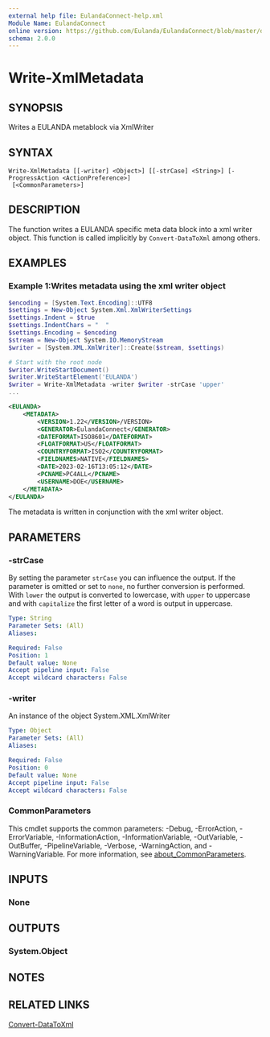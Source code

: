 ```yaml
---
external help file: EulandaConnect-help.xml
Module Name: EulandaConnect
online version: https://github.com/Eulanda/EulandaConnect/blob/master/docs/Write-XmlMetaData.md
schema: 2.0.0
---
```


# Write-XmlMetadata

## SYNOPSIS
Writes a EULANDA metablock via XmlWriter

## SYNTAX

```
Write-XmlMetadata [[-writer] <Object>] [[-strCase] <String>] [-ProgressAction <ActionPreference>]
 [<CommonParameters>]
```

## DESCRIPTION
The function writes a EULANDA specific meta data block into a xml writer object. This function is called implicitly by `Convert-DataToXml` among others.

## EXAMPLES

### Example 1:Writes metadata using the xml writer object
```powershell
$encoding = [System.Text.Encoding]::UTF8
$settings = New-Object System.Xml.XmlWriterSettings
$settings.Indent = $true
$settings.IndentChars = "  "
$settings.Encoding = $encoding
$stream = New-Object System.IO.MemoryStream
$writer = [System.XML.XmlWriter]::Create($stream, $settings)

# Start with the root node
$writer.WriteStartDocument()
$writer.WriteStartElement('EULANDA')
$writer = Write-XmlMetadata -writer $writer -strCase 'upper'
...
```

```xml
<EULANDA>
	<METADATA>
        <VERSION>1.22</VERSION>/VERSION>
		<GENERATOR>EulandaConnect</GENERATOR>
		<DATEFORMAT>ISO8601</DATEFORMAT>
		<FLOATFORMAT>US</FLOATFORMAT>
		<COUNTRYFORMAT>ISO2</COUNTRYFORMAT>
		<FIELDNAMES>NATIVE</FIELDNAMES>
		<DATE>2023-02-16T13:05:12</DATE>
		<PCNAME>PC4ALL</PCNAME>
		<USERNAME>DOE</USERNAME>
	</METADATA>
</EULANDA>
```

The metadata is written in conjunction with the xml writer object.

## PARAMETERS

### -strCase
By setting the parameter `strCase` you can influence the output. If the parameter is omitted or set to `none`, no further conversion is performed. With `lower` the output is converted to lowercase, with `upper` to uppercase and with `capitalize` the first letter of a word is output in uppercase.

```yaml
Type: String
Parameter Sets: (All)
Aliases:

Required: False
Position: 1
Default value: None
Accept pipeline input: False
Accept wildcard characters: False
```

### -writer
An instance of the object System.XML.XmlWriter

```yaml
Type: Object
Parameter Sets: (All)
Aliases:

Required: False
Position: 0
Default value: None
Accept pipeline input: False
Accept wildcard characters: False
```


### CommonParameters
This cmdlet supports the common parameters: -Debug, -ErrorAction, -ErrorVariable, -InformationAction, -InformationVariable, -OutVariable, -OutBuffer, -PipelineVariable, -Verbose, -WarningAction, and -WarningVariable. For more information, see [about_CommonParameters](http://go.microsoft.com/fwlink/?LinkID=113216).

## INPUTS

### None

## OUTPUTS

### System.Object
## NOTES

## RELATED LINKS

[Convert-DataToXml](../functions/Convert-DataToXml.md)



